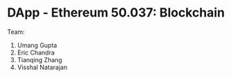 # DApp - Ethereum 50.037: Blockchain 
Team:
1. Umang Gupta
2. Eric Chandra
3. Tianqing Zhang
4. Visshal Natarajan 
